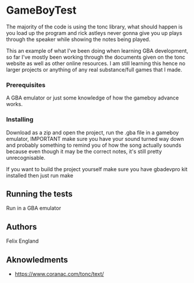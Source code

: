 # GameBoyTest

The majority of the code is using the tonc library, what should happen is you load up the program and rick astleys never gonna give you up plays through the speaker while showing the notes being played.

This an example of what I've been doing when learning GBA development, so far I've mostly been working through the documents given on the tonc website as well as other online resources. I am still learning this hence no larger projects or anything of any real substance/full games that I made.

### Prerequisites

A GBA emulator or just some knowledge of how the gameboy advance works.

### Installing

Download as a zip and open the project, run the .gba file in a gameboy emulator, IMPORTANT make sure you have your sound turned way down and probably something to remind you of how the song actually sounds because even though it may be the correct notes, it's still pretty unrecognisable.

If you want to build the project yourself make sure you have gbadevpro kit installed then just run make

## Running the tests

Run in a GBA emulator

## Authors

Felix England

## Aknowledments
* https://www.coranac.com/tonc/text/
